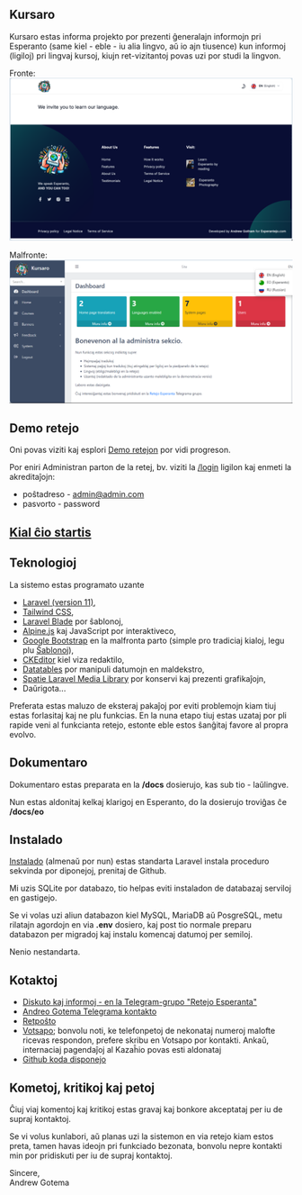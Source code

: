 ## Kursaro

Kursaro estas informa projekto por prezenti ĝeneralajn informojn pri Esperanto (same kiel - eble - iu alia lingvo, aŭ io ajn tiusence) kun informoj (ligiloj) pri lingvaj kursoj, kiujn ret-vizitantoj povas uzi por studi la lingvon.

Fronte:
![Kursaro Homepage](docs/images/frontend-home.png)

Malfronte:
![Kursaro Homepage](docs/images/kursaro-admin.png)

## Demo retejo

Oni povas viziti kaj esplori [Demo retejon](https://kursaro.esperantejo.com) por vidi progreson.

Por eniri Administran parton de la retej, bv. viziti la [/login](https://kursaro.esperantejo.com/login) ligilon kaj enmeti la akreditaĵojn:

- poŝtadreso - admin@admin.com
- pasvorto - password

## [Kial ĉio startis](docs/eo/gxenerala.md)

## Teknologioj

La sistemo estas programato uzante

- [Laravel (version 11)](https://laravel.com),
- [Tailwind CSS](https://tailwindcss.com),
- [Laravel Blade](https://laravel.com/docs/11.x/blade) por ŝablonoj,
- [Alpine.js](https://alpinejs.dev/) kaj JavaScript por interaktiveco,
- [Google Bootstrap](https://getbootstrap.com) en la malfronta parto (simple pro tradiciaj kialoj, legu plu [Ŝablonoj](docs/eo/sxablonoj.md)),
- [CKEditor](https://ckeditor.com/) kiel viza redaktilo,
- [Datatables](https://datatables.net) por manipuli datumojn en maldekstro,
- [Spatie Laravel Media Library](https://spatie.be/docs/laravel-medialibrary/v11/introduction) por konservi kaj prezenti grafikaĵojn,
- Daŭrigota...

Preferata estas maluzo de eksteraj pakaĵoj por eviti problemojn kiam tiuj estas forlasitaj kaj ne plu funkcias. En la nuna etapo tiuj estas uzataj por pli rapide veni al funkcianta retejo, estonte eble estos ŝanĝitaj favore al propra evolvo.

## Dokumentaro

Dokumentaro estas preparata en la **/docs** dosierujo, kas sub tio - laŭlingve.

Nun estas aldonitaj kelkaj klarigoj en Esperanto, do la dosierujo troviĝas ĉe **/docs/eo**

## Instalado

[Instalado](docs/eo/instalado.md) (almenaŭ por nun) estas standarta Laravel instala proceduro sekvinda por diponejoj, prenitaj de Github.

Mi uzis SQLite por databazo, tio helpas eviti instaladon de databazaj serviloj en gastigejo.

Se vi volas uzi aliun databazon kiel MySQL, MariaDB aŭ PosgreSQL, metu rilatajn agordojn en via **.env** dosiero, kaj post tio normale preparu databazon per migradoj kaj instalu komencaj datumoj per semiloj.

Nenio nestandarta.

## Kotaktoj

- [Diskuto kaj informoj - en la Telegram-grupo "Retejo Esperanta"](https://t.me/retejoesperanta)
- [Andreo Gotema Telegrama kontakto](t.me/sirandrewgotham)
- [Retpoŝto](mailto:andreogotema@gmail.com)
- [Votsapo](https://wa.me/+77755569244); bonvolu noti, ke telefonpetoj de nekonataj numeroj malofte ricevas respondon, prefere skribu en Votsapo por kontakti. Ankaŭ, internaciaj pagendaĵoj al Kazaĥio povas esti aldonataj
- [Github koda disponejo](https://github.com/sirandrewgotham/kursaro)

## Kometoj, kritikoj kaj petoj

Ĉiuj viaj komentoj kaj kritikoj estas gravaj kaj bonkore akceptataj per iu de supraj kontaktoj.

Se vi volus kunlabori, aŭ planas uzi la sistemon en via retejo kiam estos preta, tamen havas ideojn pri funkciado bezonata, bonvolu nepre kontakti min por pridiskuti per iu de supraj kontaktoj.

Sincere,   
Andrew Gotema

